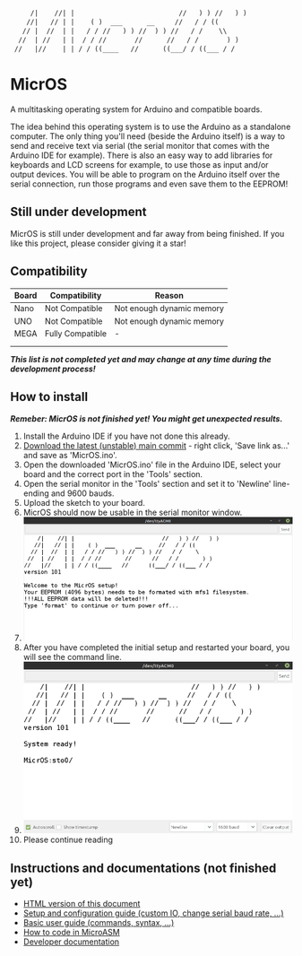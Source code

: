 ```
     /|    //| |                          //   ) ) //   ) )
    //|   // | |    ( )  ___      __     //   / / ((
   // |  //  | |   / / //   ) ) //  ) ) //   / /    \\
  //  | //   | |  / / //       //      //   / /       ) )
 //   |//    | | / / ((____   //      ((___/ / ((___ / /
```

# MicrOS
A multitasking operating system for Arduino and compatible boards.

The idea behind this operating system is to use the Arduino as a standalone computer. The only thing you'll need (beside the Arduino itself) is a way to send and receive text via serial (the serial monitor that comes with the Arduino IDE for example). There is also an easy way to add libraries for keyboards and LCD screens for example, to use those as input and/or output devices.
You will be able to program on the Arduino itself over the serial connection, run those programs and even save them to the EEPROM!

## Still under development
MicrOS is still under development and far away from being finished. If you like this project, please consider giving it a star!

## Compatibility
|Board|Compatibility   |Reason                   |
|-----|----------------|-------------------------|
|Nano |Not Compatible  |Not enough dynamic memory|
|UNO  |Not Compatible  |Not enough dynamic memory|
|MEGA |Fully Compatible|-                        |
|     |                |                         |
|     |                |                         |

***This list is not completed yet and may change at any time during the development process!***

## How to install

***Remeber: MicrOS is not finished yet! You might get unexpected results.***

1. Install the Arduino IDE if you have not done this already.
2. [Download the latest (unstable) main commit](https://raw.githubusercontent.com/Techcrafter/MicrOS/main/MicrOS.ino) - right click, 'Save link as...' and save as 'MicrOS.ino'.
3. Open the downloaded 'MicrOS.ino' file in the Arduino IDE, select your board and the correct port in the 'Tools' section.
4. Open the serial monitor in the 'Tools' section and set it to 'Newline' line-ending and 9600 bauds.
5. Upload the sketch to your board.
6. MicrOS should now be usable in the serial monitor window.
7. ![MicrOS setup assistant](https://raw.githubusercontent.com/Techcrafter/MicrOS/main/docs/img/setup.png)
8. After you have completed the initial setup and restarted your board, you will see the command line.
9. ![MicrOS setup assistant](https://raw.githubusercontent.com/Techcrafter/MicrOS/main/docs/img/command-line.png)
10. Please continue reading 

## Instructions and documentations (not finished yet)

  * [HTML version of this document](https://techcrafter.github.io/MicrOS)
  * [Setup and configuration guide (custom IO, change serial baud rate, ...)](https://techcrafter.github.io/MicrOS/setup.html)
  * [Basic user guide (commands, syntax, ...)](https://techcrafter.github.io/MicrOS/user-guide.html)
  * [How to code in MicroASM](https://techcrafter.github.io/MicrOS/MicroASM.html)
  * [Developer documentation](https://techcrafter.github.io/MicrOS/dev-doc.html)